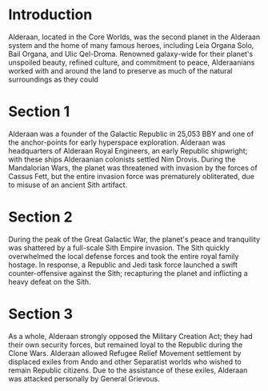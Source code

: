 # Introduction

Alderaan, located in the Core Worlds, was the second planet in the Alderaan system and the home of many famous heroes, including Leia Organa Solo, Bail Organa, and Ulic Qel-Droma.
Renowned galaxy-wide for their planet's unspoiled beauty, refined culture, and commitment to peace, Alderaanians worked with and around the land to preserve as much of the natural surroundings as they could

# Section 1

Alderaan was a founder of the Galactic Republic in 25,053 BBY and one of the anchor-points for early hyperspace exploration.
Alderaan was headquarters of Alderaan Royal Engineers, an early Republic shipwright; with these ships Alderaanian colonists settled Nim Drovis.
During the Mandalorian Wars, the planet was threatened with invasion by the forces of Cassus Fett, but the entire invasion force was prematurely obliterated, due to misuse of an ancient Sith artifact.

# Section 2

During the peak of the Great Galactic War, the planet's peace and tranquility was shattered by a full-scale Sith Empire invasion.
The Sith quickly overwhelmed the local defense forces and took the entire royal family hostage.
In response, a Republic and Jedi task force launched a swift counter-offensive against the Sith; recapturing the planet and inflicting a heavy defeat on the Sith.

# Section 3

As a whole, Alderaan strongly opposed the Military Creation Act; they had their own security forces, but remained loyal to the Republic during the Clone Wars.
Alderaan allowed Refugee Relief Movement settlement by displaced exiles from Ando and other Separatist worlds who wished to remain Republic citizens.
Due to the assistance of these exiles, Alderaan was attacked personally by General Grievous.
